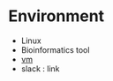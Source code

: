 # Environment

* Linux 
* Bioinformatics tool 
* [vm](https://biosphere.france-bioinformatique.fr)
* slack : link
